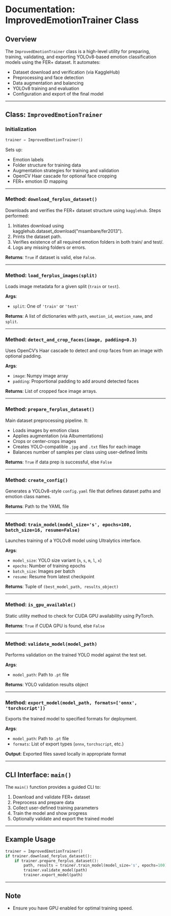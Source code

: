 # Documentation: ImprovedEmotionTrainer Class

## Overview

The `ImprovedEmotionTrainer` class is a high-level utility for preparing, training, validating, and exporting
YOLOv8-based emotion classification models using the FER+ dataset. It automates:

- Dataset download and verification (via KaggleHub)
- Preprocessing and face detection
- Data augmentation and balancing
- YOLOv8 training and evaluation
- Configuration and export of the final model

---

## Class: `ImprovedEmotionTrainer`

### Initialization

```python
trainer = ImprovedEmotionTrainer()
```

Sets up:

- Emotion labels
- Folder structure for training data
- Augmentation strategies for training and validation
- OpenCV Haar cascade for optional face cropping
- FER+ emotion ID mapping

---

### Method: `download_ferplus_dataset()`

Downloads and verifies the FER+ dataset structure using `kagglehub`.
Steps performed:

1) Initiates download using kagglehub.dataset_download("msambare/fer2013").
2) Prints the dataset path.
3) Verifies existence of all required emotion folders in both train/ and test/.
4) Logs any missing folders or errors.

**Returns**: `True` if dataset is valid, else `False`.

---

### Method: `load_ferplus_images(split)`

Loads image metadata for a given split (`train` or `test`).

**Args**:

- `split`: One of `'train'` or `'test'`

**Returns**: A list of dictionaries with `path`, `emotion_id`, `emotion_name`, and `split`.

---

### Method: `detect_and_crop_faces(image, padding=0.3)`

Uses OpenCV’s Haar cascade to detect and crop faces from an image with optional padding.

**Args**:

- `image`: Numpy image array
- `padding`: Proportional padding to add around detected faces

**Returns**: List of cropped face image arrays.

---

### Method: `prepare_ferplus_dataset()`

Main dataset preprocessing pipeline. It:

- Loads images by emotion class
- Applies augmentation (via Albumentations)
- Crops or center-crops images
- Creates YOLO-compatible `.jpg` and `.txt` files for each image
- Balances number of samples per class using user-defined limits

**Returns**: `True` if data prep is successful, else `False`

---

### Method: `create_config()`

Generates a YOLOv8-style `config.yaml` file that defines dataset paths and emotion class names.

**Returns**: Path to the YAML file

---

### Method: `train_model(model_size='s', epochs=100, batch_size=16, resume=False)`

Launches training of a YOLOv8 model using Ultralytics interface.

**Args**:

- `model_size`: YOLO size variant (`n`, `s`, `m`, `l`, `x`)
- `epochs`: Number of training epochs
- `batch_size`: Images per batch
- `resume`: Resume from latest checkpoint

**Returns**: Tuple of `(best_model_path, results_object)`

---

### Method: `is_gpu_available()`

Static utility method to check for CUDA GPU availability using PyTorch.

**Returns**: `True` if CUDA GPU is found, else `False`

---

### Method: `validate_model(model_path)`

Performs validation on the trained YOLO model against the test set.

**Args**:

- `model_path`: Path to `.pt` file

**Returns**: YOLO validation results object

---

### Method: `export_model(model_path, formats=['onnx', 'torchscript'])`

Exports the trained model to specified formats for deployment.

**Args**:

- `model_path`: Path to `.pt` file
- `formats`: List of export types (`onnx`, `torchscript`, etc.)

**Output**: Exported files saved locally in appropriate format

---

## CLI Interface: `main()`

The `main()` function provides a guided CLI to:

1. Download and validate FER+ dataset
2. Preprocess and prepare data
3. Collect user-defined training parameters
4. Train the model and show progress
5. Optionally validate and export the trained model

---

## Example Usage

```python
trainer = ImprovedEmotionTrainer()
if trainer.download_ferplus_dataset():
    if trainer.prepare_ferplus_dataset():
        path, results = trainer.train_model(model_size='s', epochs=100)
        trainer.validate_model(path)
        trainer.export_model(path)
```

---

## Note

- Ensure you have GPU enabled for optimal training speed.


